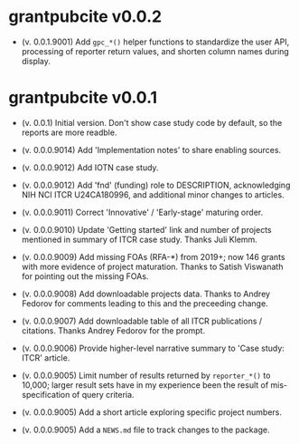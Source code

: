 # grantpubcite v0.0.2

- (v. 0.0.1.9001) Add `gpc_*()` helper functions to standardize
  the user API, processing of reporter return values, and shorten
  column names during display.

# grantpubcite v0.0.1

- (v. 0.0.1) Initial version. Don't show case study code by default,
  so the reports are more readble.

- (v. 0.0.0.9014) Add 'Implementation notes' to share enabling
  sources.

- (v. 0.0.0.9012) Add IOTN case study.

- (v. 0.0.0.9012) Add 'fnd' (funding) role to DESCRIPTION,
  acknowledging NIH NCI ITCR U24CA180996, and additional minor changes
  to articles.

- (v. 0.0.0.9011) Correct 'Innovative' / 'Early-stage' maturing
  order.

- (v. 0.0.0.9010) Update 'Getting started' link and number of projects
  mentioned in summary of ITCR case study. Thanks Juli Klemm.

- (v. 0.0.0.9009) Add missing FOAs (RFA-*) from 2019+; now 146 grants
   with more evidence of project maturation. Thanks to Satish
   Viswanath for pointing out the missing FOAs.

- (v. 0.0.0.9008) Add downloadable projects data. Thanks to Andrey
  Fedorov for comments leading to this and the preceeding change.

- (v. 0.0.0.9007) Add downloadable table of all ITCR publications /
  citations. Thanks Andrey Fedorov for the prompt.

- (v. 0.0.0.9006) Provide higher-level narrative summary to 'Case
  study: ITCR' article.

- (v. 0.0.0.9005) Limit number of results returned by `reporter_*()`
  to 10,000; larger result sets have in my experience been the result
  of mis-specification of query criteria.

- (v. 0.0.0.9005) Add a short article exploring specific project
  numbers.

- (v. 0.0.0.9005) Add a `NEWS.md` file to track changes to the
  package.
